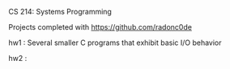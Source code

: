 CS 214: Systems Programming

Projects completed with https://github.com/radonc0de

hw1 : Several smaller C programs that exhibit basic I/O behavior

hw2 : 
